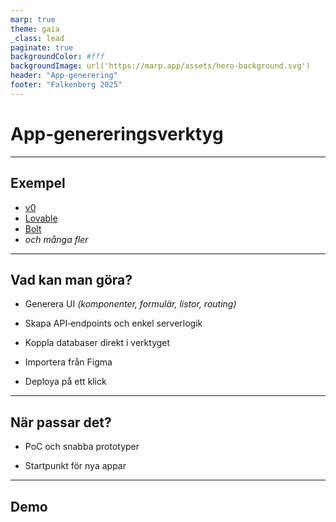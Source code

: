```yaml
---
marp: true
theme: gaia
_class: lead
paginate: true
backgroundColor: #fff
backgroundImage: url('https://marp.app/assets/hero-background.svg')
header: "App-generering"
footer: "Falkenberg 2025"
---
```


# App‑genereringsverktyg

---

## Exempel

- [v0](https://v0.app/)
- [Lovable](https://www.lovable.dev/)
- [Bolt](https://bolt.new/)
- _och många fler_

---

## Vad kan man göra?

- Generera UI _(komponenter, formulär, listor, routing)_

- Skapa API‑endpoints och enkel serverlogik

- Koppla databaser direkt i verktyget

- Importera från Figma

- Deploya på ett klick

<!--
Så det de här tjänsterna gör är att man från prompts kan skapa mindre applikationer väldigt snabbt.

Nästan alla genererar React-kod och använder tailwind för styling, och om backend genereras så är det oftast via Next.js eller någon annan typ av javascript-backend. Så det är enkelt att plocka ut kod och använda delar i egna projekt.

Det brukar också gå att enkelt integrera med tredjeparts-tjänster så som t.ex. auth-providers eller databastjänster.

En annan smidig sak är att det oftast går att deploya din applikation väldigt enkelt, för att dela med andra.
-->

---

## När passar det?

- PoC och snabba prototyper

- Startpunkt för nya appar

<!--
Man kan inte förvänta sig att kunna skapa en större applikation med dessa verktyg, men de kan vara värdefulla för att utforska idéer och för att snabbt skapa prototyper.

Om man bara har en backend och vill ta fram ett snabbt gränssnitt att testa med så går det också bra att beskriva vilka endpoints som finns och låta verktyget mocka svar, och sedan när man är nöjd så clonear man projektet lokalt och kopplar på sin backend.

Man kan också scaffolda ett nytt projekt via ett sånt här verktyg om man vill ha något att utgå ifrån när man ska bygga vidare.
-->

---

## Demo

<!-- Växla till verktyget och bygg. -->

<!--
Grund-prompt:
Design a modern and clean dashboard for a veterinary administration system that effectively displays key statistics. The dashboard should include the following metrics: the total number of journal entries created, the current number of animals registered in the system, along with more business oriented figures such as amount invoiced, and the operational status of third-party dependencies, such as Swish. This dashboard is only for viewing data, you should not be able to interact with the system. There should be the ability to extract reports. Ensure the layout is user-friendly and visually appealing, incorporating creative elements that enhance the overall user experience while maintaining clarity and accessibility of the information presented. Make use of colors.

AI summering:
Add an AI summary using Groq with the "openai/gpt-oss-120b" model.

Follow-up:
Add a sidemenu with a new page: Animal Statistics.

This page should contain a table with animals and colorful graphs with statistics.
-->
